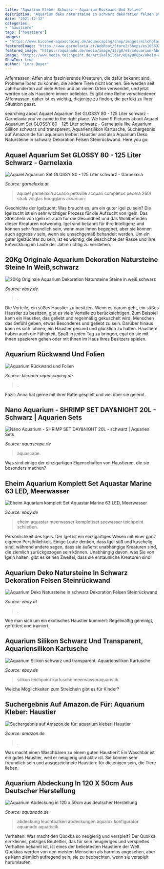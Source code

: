```yaml
---
title: "Aquarium Kleber Schwarz ~ Aquarium Rückwand Und Folien"
description: "Aquarium deko natursteine in schwarz dekoration felsen steinrückwand"
date: "2021-12-12"
categories:
- "haustiere"
tags: ["haustiere"]
images:
- "https://www.biconeo-aquascaping.de/aquascaping/shop/images/milchglasfolie-rueckwand-aquarium-artlist.jpg"
featuredImage: "https://www.garnelaxia.at/WebRoot/Store2/Shops/es10563248/57E1/5762/A8E1/A7E7/8A82/50ED/8965/5B04/GLOSSY-s-11.jpg"
featured_image: "https://aquanado.de/media/image/12/g0/e8/xAquarium-Abdeckung-_UNI-Schwarz_RD_MIG2_web_600x600.jpg.pagespeed.ic.XiffcqONHH.jpg"
image: "https://www.media.teichpoint.de/Artikelbilder/eBay800px/eheim-aquastar-63-marine-led.jpg"
ShowToc: true
author: "Lora Boyer"
---
```



Affenrassen:
Affen sind faszinierende Kreaturen, die dafür bekannt sind, Probleme lösen zu können, die andere Tiere nicht können. Sie werden seit Jahrhunderten auf viele Arten und an vielen Orten verwendet, und jetzt werden sie als Haustiere immer beliebter. Es gibt eine Reihe verschiedener Affenrassen, daher ist es wichtig, diejenige zu finden, die perfekt zu Ihrer Situation passt.

	

		
searching about Aquael Aquarium Set GLOSSY 80 - 125 Liter schwarz - Garnelaxia you've came to the right place. We have 9 Pictures about Aquael Aquarium Set GLOSSY 80 - 125 Liter schwarz - Garnelaxia like Aquarium Silikon schwarz und transparent, Aquariensilikon Kartusche, Suchergebnis auf Amazon.de für: aquarium kleber: Haustier and also Aquarium Deko Natursteine in schwarz Dekoration Felsen Steinrückwand. Here you go:
		
    
## Aquael Aquarium Set GLOSSY 80 - 125 Liter Schwarz - Garnelaxia

<img loading=lazy src="https://www.garnelaxia.at/WebRoot/Store2/Shops/es10563248/57E1/5762/A8E1/A7E7/8A82/50ED/8965/5B04/GLOSSY-s-11.jpg" onerror="this.onerror=null;this.src='https://tse4.mm.bing.net/th?id=OIP.vVegOEml5jho35__RCPb3AHaLH&amp;pid=15.1';" alt="Aquael Aquarium Set GLOSSY 80 - 125 Liter schwarz - Garnelaxia">

_Source: garnelaxia.at_

>aquael garnelaxia acuario petsville acquari completos pecera 260l strak volglas hoogglans akvarium. 

	

Geschichte der Igelzucht: Was braucht es, um ein guter Igel zu sein?
Die Igelzucht ist ein sehr wichtiger Prozess für die Aufzucht von Igeln. Das Streicheln von Igeln ist auch für die Gesundheit und das Wohlbefinden dieser Kreaturen notwendig. Igel sind bekannt für ihre Intelligenz und können sehr freundlich sein, wenn man ihnen begegnet, aber sie können auch aggressiv sein, wenn sie unsachgemäß behandelt werden. Um ein guter Igelzüchter zu sein, ist es wichtig, die Geschichte der Rasse und ihre Entwicklung im Laufe der Jahre richtig zu verstehen.

    
## 20Kg Originale Aquarium Dekoration Natursteine Steine In Weiß,schwarz

<img loading=lazy src="https://cdn02.plentymarkets.com/9sy8qb9hlwp9/item/images/9285/full/20Kg-Originale-Aquarium-Dekoration-Natursteine-St_10.JPG" onerror="this.onerror=null;this.src='https://tse4.mm.bing.net/th?id=OIP.a2vkyFd0vjlnLG-PC3K5jgHaEK&amp;pid=15.1';" alt="20Kg Originale Aquarium Dekoration Natursteine Steine in weiß,schwarz">

_Source: ebay.de_

>. 

	

Die Vorteile, ein süßes Haustier zu besitzen.
Wenn es darum geht, ein süßes Haustier zu besitzen, gibt es viele Vorteile zu berücksichtigen. Zum Beispiel kann ein Haustier, das geliebt und regelmäßig gekuschelt wird, Menschen das Gefühl geben, etwas Besonderes und geliebt zu sein. Darüber hinaus kann es sich lohnen, ein Haustier gesund und glücklich zu halten. Haustiere haben auch die Fähigkeit, Spaß in jeden Tag zu bringen, egal ob sie mit ihnen spazieren gehen oder mit ihnen im Haus ihres Besitzers spielen.

    
## Aquarium Rückwand Und Folien

<img loading=lazy src="https://www.biconeo-aquascaping.de/aquascaping/shop/images/milchglasfolie-rueckwand-aquarium-artlist.jpg" onerror="this.onerror=null;this.src='https://tse4.mm.bing.net/th?id=OIP.vqINHNODgaepSTxmhecKpAAAAA&amp;pid=15.1';" alt="Aquarium Rückwand und Folien">

_Source: biconeo-aquascaping.de_

>. 

	

Fazit: Anna hat gerne mit ihrer Ratte gespielt und viel über sie gelernt.

    
## Nano Aquarium - SHRIMP SET DAY&amp;NIGHT 20L - Schwarz | Aquarien Sets

<img loading=lazy src="https://www.aquascape.de/media/image/34/da/1c/Aquael-Daynnightm8SGEzrI8CXPk.png" onerror="this.onerror=null;this.src='https://tse4.mm.bing.net/th?id=OIP.Ocl-u0MzhICtXhmRr1p4uQHaHa&amp;pid=15.1';" alt="Nano Aquarium - SHRIMP SET DAY&amp;NIGHT 20L - schwarz | Aquarien Sets">

_Source: aquascape.de_

>aquascape. 

	

Was sind einige der einzigartigen Eigenschaften von Haustieren, die sie besonders machen?

    
## Eheim Aquarium Komplett Set Aquastar Marine 63 LED, Meerwasser

<img loading=lazy src="https://www.media.teichpoint.de/Artikelbilder/eBay800px/eheim-aquastar-63-marine-led.jpg" onerror="this.onerror=null;this.src='https://tse1.mm.bing.net/th?id=OIP.oqEoRDqDlqYHRdkFveFgwQHaHa&amp;pid=15.1';" alt="Eheim Aquarium komplett Set Aquastar Marine 63 LED, Meerwasser">

_Source: ebay.de_

>eheim aquastar meerwasser komplettset seewasser teichpoint schließen. 

	

Persönlichkeit des Igels.
Der Igel ist ein einzigartiges Wesen mit einer ganz eigenen Persönlichkeit. Einige Leute denken, dass Igel süß und kuschelig sind, während andere sagen, dass sie äußerst unabhängige Kreaturen sind, die ziemlich zurückgezogen sein können. Unabhängig davon, was Sie von Igeln halten, gibt es keinen Zweifel, dass sie erstaunliche Kreaturen sind!

    
## Aquarium Deko Natursteine In Schwarz Dekoration Felsen Steinrückwand

<img loading=lazy src="https://cdn02.plentymarkets.com/9sy8qb9hlwp9/item/images/9204/full/Aquarium-Deko-Natursteine-in-schwarz-Dekoration-Fe_1.JPG" onerror="this.onerror=null;this.src='https://tse1.mm.bing.net/th?id=OIP.uE0hrRUwZE2ZXN6AtpgToAHaE8&amp;pid=15.1';" alt="Aquarium Deko Natursteine in schwarz Dekoration Felsen Steinrückwand">

_Source: ebay.at_

>. 

	

Wie man sich um ein exotisches Haustier kümmert: Regelmäßig gereinigt, gefüttert und trainiert.

    
## Aquarium Silikon Schwarz Und Transparent, Aquariensilikon Kartusche

<img loading=lazy src="https://media.teichpoint.de/cateno/ebay_teichpoint_de/normal_image_10180201_1976_1.jpg?u=QmlsZA%3d%3d63643223844000000027008" onerror="this.onerror=null;this.src='https://tse1.mm.bing.net/th?id=OIP._6881DSmtLOjRJkfhrjTDAHaHa&amp;pid=15.1';" alt="Aquarium Silikon schwarz und transparent, Aquariensilikon Kartusche">

_Source: ebay.de_

>silikon teichpoint kartusche meerwasseraquaristik. 

	

Welche Möglichkeiten zum Streicheln gibt es für Kinder?

    
## Suchergebnis Auf Amazon.de Für: Aquarium Kleber: Haustier

<img loading=lazy src="https://m.media-amazon.com/images/I/51xr-fGqhdL._AC_UL960_QL65_.jpg" onerror="this.onerror=null;this.src='https://tse4.mm.bing.net/th?id=OIP.GjkQPlKm9R4vfLybYkef3gAAAA&amp;pid=15.1';" alt="Suchergebnis auf Amazon.de für: aquarium kleber: Haustier">

_Source: amazon.de_

>. 

	

Was macht einen Waschbären zu einem guten Haustier?:
Ein Waschbär ist ein gutes Haustier, weil er neugierig und aktiv ist. Sie können sehr freundlich sein und ausgezeichnete Haustiere für diejenigen sein, die Tiere lieben.

    
## Aquarium Abdeckung In 120 X 50cm Aus Deutscher Herstellung

<img loading=lazy src="https://aquanado.de/media/image/12/g0/e8/xAquarium-Abdeckung-_UNI-Schwarz_RD_MIG2_web_600x600.jpg.pagespeed.ic.XiffcqONHH.jpg" onerror="this.onerror=null;this.src='https://tse4.mm.bing.net/th?id=OIP.XiffcqONHHugLXuu-tsw1gHaHa&amp;pid=15.1';" alt="Aquarium Abdeckung in 120 x 50cm aus deutscher Herstellung">

_Source: aquanado.de_

>abdeckung leuchtbalken abdeckungen aqualux konfigurator aquanado aquaristik. 

	

Verhalten: Was macht den Quokka so neugierig und verspielt?
Der Quokka, ein kleines, pelziges Beuteltier, das für sein neugieriges und verspieltes Verhalten bekannt ist, ist eines der beliebtesten Haustiere der Welt. Quokkas werden von den meisten Menschen als harmlos angesehen, aber es kann ziemlich aufregend sein, sie zu beobachten, wenn sie verspielt herumlaufen.

